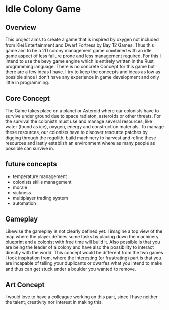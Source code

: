 # Idle Colony Game

## Overview

This project aims to create a game that is inspired by oxygen not included from Klei Entertainment and Dwarf Fortress by Bay 12 Games. Thus this game aim to be a 2D colony management game combined with an idle game aspect of less failure prone and less management required.
For this I intend to use the bevy game engine which is entirely written in the Rust programming language.
There is no concrete Concept for this game but there are a few ideas I have.
I try to keep the concepts and ideas as low as possible since I don't have any experience in game development and only little in programming.

## Core Concept

The Game takes place on a planet or Asteroid where our colonists have to survive under ground due to space radiaton, asteroids or other threats. For the survival the colonists must use and manage several resources, like water (found as ice), oxygen, energy and construction materials. To manage these resources, our colonists have to discover resource patches by digging through the regolith, build machinery to harvest and refine these resources and lastly establish an environment where as many people as possible can survive in.

## future concepts

- temperature management
- colonists skills management
- morale
- sickness
- multiplayer trading system
- automation

## Gameplay

Likewise the gameplay is not clearly defined yet.
I imagine a top view of the map where the player defines some tasks by placing down the machinery blueprint and a colonist with free time will build it.
Also possible is that you are being the leader of a colony and have also the possibility to interact directly with the world.
This concept would be different from the two games I took inspiration from, where the interesting (or frustrating) part is that you are incapable of telling your duplicants or dwarfes what you intend to make and thus can get stuck under a boulder you wanted to remove.


## Art Concept

I would love to have a colleague working on this part, since I have neither the talent, creativity nor interest in making this.


